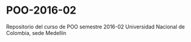 # POO-2016-02
Repositorio del curso de POO semestre 2016-02 Universidad Nacional de Colombia, sede Medellín
